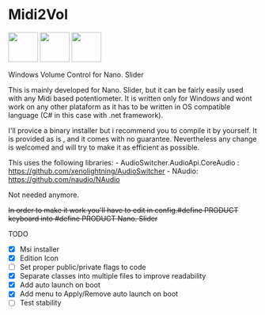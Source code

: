 # Midi2Vol

<img src="https://raw.githubusercontent.com/jesusvallejo/Midi2Vol/master/ReadResources/NanoSlider.png" width="60">  <img src="https://raw.githubusercontent.com/jesusvallejo/Midi2Vol/master/ReadResources/NanoBento.png" width="60"> <img src="https://raw.githubusercontent.com/jesusvallejo/Midi2Vol/master/ReadResources/NanoWavez.png" width="60">



Windows Volume Control for Nano. Slider


This is mainly developed for Nano. Slider, but it can be fairly easily used with any Midi based potentiometer. 
It is written only for Windows and wont work on any other plataform as it has to be written in OS compatible language (C# in this case with .net framework).

I'll provice a binary installer but i recommend you to compile it by yourself. 
It is provided as is , and it comes with no guarantee. 
Nevertheless any change is welcomed and will try to make it as efficient as possible.



This uses the following libraries:
           - AudioSwitcher.AudioApi.CoreAudio : https://github.com/xenolightning/AudioSwitcher
           - NAudio: https://github.com/naudio/NAudio

Not needed anymore.

~~In order to make it work you'll have to edit in config.#define PRODUCT keyboard into #define PRODUCT Nano. Slider~~

TODO
- [x] Msi installer
- [x] Edition Icon
- [ ] Set proper public/private flags to code
- [x] Separate classes into multiple files to improve readability
- [x] Add auto launch on boot
- [x] Add menu to Apply/Remove auto launch on boot
- [ ] Test stability
